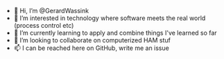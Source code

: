 - 👋 Hi, I’m @GerardWassink
- 👀 I’m interested in technology where software meets the real world (process control etc)
- 🌱 I’m currently learning to apply and combine things I've learned so far
- 💞️ I’m looking to collaborate on computerized HAM stuf
- 📫 I can be reached here on GitHub, write me an issue

<!---
GerardWassink/GerardWassink is a ✨ special ✨ repository because its `README.md` (this file) appears on your GitHub profile.
You can click the Preview link to take a look at your changes.
--->
